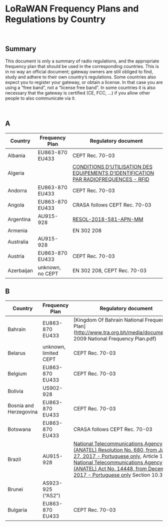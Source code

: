 # LoRaWAN Frequency Plans and Regulations by Country

&nbsp;

## Summary

This document is only a summary of radio regulations, and the appropriate frequency plan that should be used in the corresponding countries. This is in no way an official document; gateway owners are still obliged to find, study and adhere to their own country’s regulations. Some countries also expect you to register your gateway, or obtain a license. In that case you are using a “free band”, not a “license free band”. In some countries it is also necessary that the gateway is certified (CE, FCC, …) if you allow other people to also communicate via it.

&nbsp;

## A

| Country    | **Frequency Plan**   | Regulatory document                                          |
| ---------- | -------------------- | ------------------------------------------------------------ |
| Albania    | EU863-870<br />EU433 | CEPT Rec. 70-03                                              |
| Algeria    |                      | [CONDITIONS D’UTILISATION DES EQUIPEMENTS D’IDENTIFICATION PAR RADIOFREQUENCES - RFID](http://www.anf.dz/pdf/caf/RFID.pdf) |
| Andorra    | EU863-870<br />EU433 | CEPT Rec. 70-03                                              |
| Angola     | EU863-870<br />EU433 | CRASA follows CEPT Rec. 70-03                                |
| Argentina  | AU915-928            | [RESOL-2018-581-APN-MM](https://www.enacom.gob.ar/multimedia/normativas/2018/res581MM.pdf) |
| Armenia    |                      | EN 302 208                                                   |
| Australia  | AU915-928            |                                                              |
| Austria    | EU863-870<br />EU433 | CEPT Rec. 70-03                                              |
| Azerbaijan | unknown, no CEPT     | EN 302 208, CEPT Rec. 70-03                                  |



## B

| Country                | Frequency Plan        | Regulatory document                                          |
| ---------------------- | --------------------- | ------------------------------------------------------------ |
| Bahrain                | EU863-870 EU433       | [Kingdom Of Bahrain National Frequency Plan](http://www.tra.org.bh/media/document/The 2009 National Frequency Plan.pdf) |
| Belarus                | unknown, limited CEPT | CEPT Rec. 70-03                                              |
| Belgium                | EU863-870<br />EU433  | CEPT Rec. 70-03                                              |
| Bolivia                | US902-928             |                                                              |
| Bosnia and Herzegovina | EU863-870 EU433       | CEPT Rec. 70-03                                              |
| Botswana               | EU863-870 EU433       | CRASA follows CEPT Rec. 70-03                                |
| Brazil                 | AU915-928             | [National Telecommunications Agency (ANATEL) Resolution No. 680, from June 27, 2017 - Portuguese only](http://www.anatel.gov.br/legislacao/resolucoes/2017/936-resolucao-680), Article 10 [National Telecommunications Agency (ANATEL) Act No. 14448, from December 4, 2017 - Portuguese only](http://www.anatel.gov.br/legislacao/atos-de-requisitos-tecnicos-de-certificacao/2017/1139-ato-14448) Section 10.3 |
| Brunei                 | AS923-925 (“AS2”)     |                                                              |
| Bulgaria               | EU863-870<br />EU433  | CEPT Rec. 70-03                                              |


